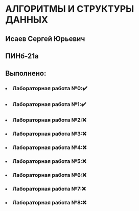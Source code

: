 # АЛГОРИТМЫ И СТРУКТУРЫ ДАННЫХ
## Исаев Сергей Юрьевич
## ПИНб-21а


## Выполнено:
### <ol>
  ### <li>Лабораторная работа №0:✔️ </li>
  ### <li>Лабораторная работа №1:✔️</li>
  ### <li>Лабораторная работа №2:❌</li>
  ### <li>Лабораторная работа №3:❌</li>
  ### <li>Лабораторная работа №4:❌</li>
  ### <li>Лабораторная работа №5:❌</li>
  ### <li>Лабораторная работа №6:❌</li>
  ### <li>Лабораторная работа №7:❌</li>
  ### <li>Лабораторная работа №8:❌</li>
### </ol>